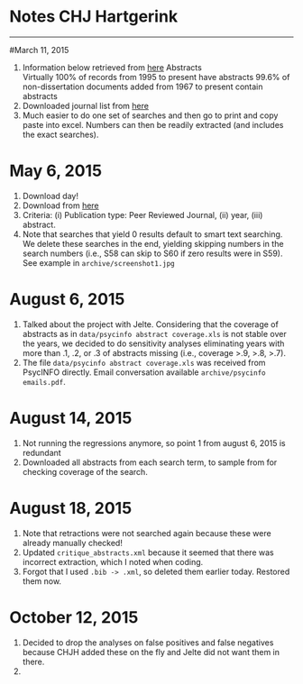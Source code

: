 # Notes CHJ Hartgerink
---
#March 11, 2015
1. Information below retrieved from [here](http://www.apa.org/pubs/databases/psycinfo/index.aspx?tab=2)
Abstracts   
    Virtually 100% of records from 1995 to present have abstracts
    99.6% of non-dissertation documents added from 1967 to present contain abstracts
2. Downloaded journal list from [here](http://www.apa.org/pubs/databases/psycinfo/coverage.aspx)
3. Much easier to do one set of searches and then go to print and copy paste into excel. Numbers can then be readily extracted (and includes the exact searches).

# May 6, 2015
1. Download day!
2. Download from [here](http://web.b.ebscohost.com/ehost/search/advanced?sid=e79d90bb-d764-4367-ba3b-d19d65d594e1%40sessionmgr198&vid=3&hid=110)
3. Criteria: (i) Publication type: Peer Reviewed Journal, (ii) year, (iii) abstract.
4. Note that searches that yield 0 results default to smart text searching. We delete these searches in the end, yielding skipping numbers in the search numbers (i.e., S58 can skip to S60 if zero results were in S59). See example in `archive/screenshot1.jpg`

# August 6, 2015
1. Talked about the project with Jelte. Considering that the coverage of abstracts as in `data/psycinfo abstract coverage.xls` is not stable over the years, we decided to do sensitivity analyses eliminating years with more than .1, .2, or .3 of abstracts missing (i.e., coverage >.9, >.8, >.7).
2. The file `data/psycinfo abstract coverage.xls` was received from PsycINFO directly. Email conversation available `archive/psycinfo emails.pdf`.

# August 14, 2015
1. Not running the regressions anymore, so point 1 from august 6, 2015 is redundant
2. Downloaded all abstracts from each search term, to sample from for checking coverage of the search.

# August 18, 2015
1. Note that retractions were not searched again because these were already manually checked!
2. Updated `critique_abstracts.xml` because it seemed that there was incorrect extraction, which I noted when coding.
3. Forgot that I used `.bib -> .xml`, so deleted them earlier today. Restored them now.

# October 12, 2015
1. Decided to drop the analyses on false positives and false negatives because CHJH added these on the fly and Jelte did not want them in there.
2. 